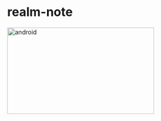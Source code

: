 # realm-note
<p align="start"> <img src="https://webimages.mongodb.com/_com_assets/cms/ku4ddeuf4tkw2nhdr-realm_social_share.png" alt="android" width="340" height="200"/> </p>
